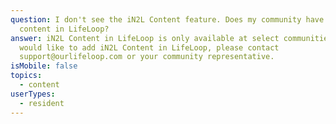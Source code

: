 ```yaml
---
question: I don't see the iN2L Content feature. Does my community have iN2L
  content in LifeLoop?
answer: iN2L Content in LifeLoop is only available at select communities. If you
  would like to add iN2L Content in LifeLoop, please contact
  support@ourlifeloop.com or your community representative.
isMobile: false
topics:
  - content
userTypes:
  - resident
---
```

